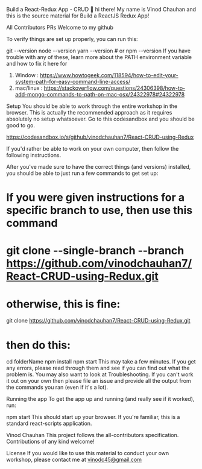 Build a React-Redux App - CRUD
👋 hi there! My name is Vinod Chauhan and this is the source material for Build a ReactJS Redux App!

All Contributors PRs Welcome to my github

To verify things are set up properly, you can run this:

git --version
node --version
yarn --version # or npm --version
If you have trouble with any of these, learn more about the PATH environment variable and how to fix it here for 
1) Window : https://www.howtogeek.com/118594/how-to-edit-your-system-path-for-easy-command-line-access/
2) mac/linux : https://stackoverflow.com/questions/24306398/how-to-add-mongo-commands-to-path-on-mac-osx/24322978#24322978

Setup
You should be able to work through the entire workshop in the browser. This is actually the recommended approach as it requires absolutely no setup whatsoever. Go to this codesandbox and you should be good to go.

https://codesandbox.io/s/github/vinodchauhan7/React-CRUD-using-Redux

If you'd rather be able to work on your own computer, then follow the following instructions.

After you've made sure to have the correct things (and versions) installed, you should be able to just run a few commands to get set up:

# If you were given instructions for a specific branch to use, then use this command
# git clone --single-branch --branch <branchname> https://github.com/vinodchauhan7/React-CRUD-using-Redux.git

# otherwise, this is fine:
git clone https://github.com/vinodchauhan7/React-CRUD-using-Redux.git

# then do this:
cd folderName
npm install
npm start
This may take a few minutes. If you get any errors, please read through them and see if you can find out what the problem is. You may also want to look at Troubleshooting. If you can't work it out on your own then please file an issue and provide all the output from the commands you ran (even if it's a lot).

Running the app
To get the app up and running (and really see if it worked), run:

npm start
This should start up your browser. If you're familiar, this is a standard react-scripts application.


Vinod Chauhan
This project follows the all-contributors specification. Contributions of any kind welcome!

License
If you would like to use this material to conduct your own workshop, please contact me at vinodc45@gmail.com
